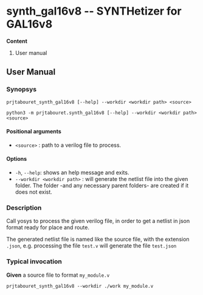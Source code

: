 # synth_gal16v8 -- SYNTHetizer for GAL16v8

**Content**

1. User manual

## User Manual

### Synopsys

`prjtabouret_synth_gal16v8 [--help] --workdir <workdir path> <source>`

`python3 -m prjtabouret.synth_gal16v8 [--help] --workdir <workdir path> <source>`

#### Positional arguments

* `<source>` : path to a verilog file to process.

#### Options

*  `-h`, `--help`: shows an help message and exits.
*  `--workdir <workdir path>` : will generate the netlist file into the given folder. The folder -and any necessary parent folders- are created if it does not exist.

### Description

Call yosys to process the given verilog file, in order to get a netlist in json format ready for place and route.

The generated netlist file is named like the source file, with the extension `.json`, e.g. processing the file `test.v` will generate the file `test.json`

### Typical invocation

**Given** a source file to format `my_module.v`

```
prjtabouret_synth_gal16v8 --workdir ./work my_module.v
```
